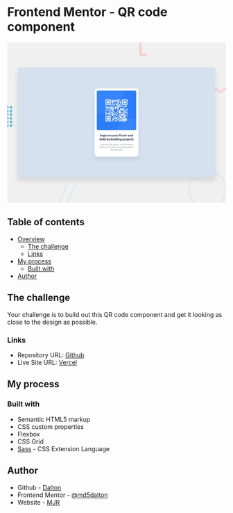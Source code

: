 # Frontend Mentor - QR code component

![Design preview for the QR code component coding challenge](./design/desktop-preview.jpg)

## Table of contents

- [Overview](#overview)
  - [The challenge](#the-challenge)
  - [Links](#links)
- [My process](#my-process)
  - [Built with](#built-with)
- [Author](#author)

## The challenge

Your challenge is to build out this QR code component and get it looking as close to the design as possible.

### Links

- Repository URL: [Github](https://github.com/md5dalton/qr-code)
- Live Site URL: [Vercel](https://qr-code-snowy-seven.vercel.app)
<!-- - Solution URL: [Frontend Mentor](https://www.frontendmentor.io/challenges) -->

## My process

### Built with

- Semantic HTML5 markup
- CSS custom properties
- Flexbox
- CSS Grid
- [Sass](https://sass-lang.com/) - CSS Extension Language

## Author

- Github - [Dalton](https://github.com/md5dalton)
- Frontend Mentor - [@md5dalton](https://www.frontendmentor.io/profile/md5dalton)
- Website - [MJR](https://dalton.vercel.app)
